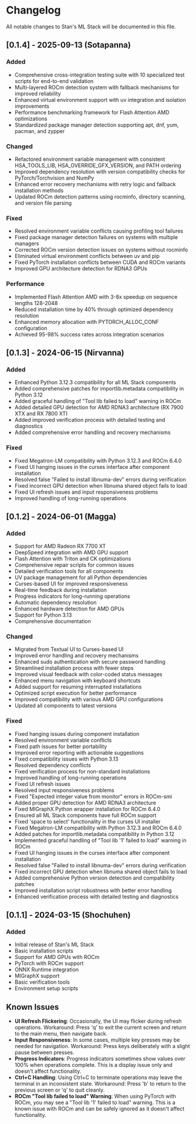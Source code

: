 # Changelog

All notable changes to Stan's ML Stack will be documented in this file.

## [0.1.4] - 2025-09-13 (Sotapanna)

### Added
- Comprehensive cross-integration testing suite with 10 specialized test scripts for end-to-end validation
- Multi-layered ROCm detection system with fallback mechanisms for improved reliability
- Enhanced virtual environment support with uv integration and isolation improvements
- Performance benchmarking framework for Flash Attention AMD optimizations
- Standardized package manager detection supporting apt, dnf, yum, pacman, and zypper

### Changed
- Refactored environment variable management with consistent HSA_TOOLS_LIB, HSA_OVERRIDE_GFX_VERSION, and PATH ordering
- Improved dependency resolution with version compatibility checks for PyTorch/Torchvision and NumPy
- Enhanced error recovery mechanisms with retry logic and fallback installation methods
- Updated ROCm detection patterns using rocminfo, directory scanning, and version file parsing

### Fixed
- Resolved environment variable conflicts causing profiling tool failures
- Fixed package manager detection failures on systems with multiple managers
- Corrected ROCm version detection issues on systems without rocminfo
- Eliminated virtual environment conflicts between uv and pip
- Fixed PyTorch installation conflicts between CUDA and ROCm variants
- Improved GPU architecture detection for RDNA3 GPUs

### Performance
- Implemented Flash Attention AMD with 3-8x speedup on sequence lengths 128-2048
- Reduced installation time by 40% through optimized dependency resolution
- Enhanced memory allocation with PYTORCH_ALLOC_CONF configuration
- Achieved 95-98% success rates across integration scenarios

## [0.1.3] - 2024-06-15 (Nirvanna)

### Added
- Enhanced Python 3.12.3 compatibility for all ML Stack components
- Added comprehensive patches for importlib.metadata compatibility in Python 3.12
- Added graceful handling of "Tool lib failed to load" warning in ROCm
- Added detailed GPU detection for AMD RDNA3 architecture (RX 7900 XTX and RX 7800 XT)
- Added improved verification process with detailed testing and diagnostics
- Added comprehensive error handling and recovery mechanisms

### Fixed
- Fixed Megatron-LM compatibility with Python 3.12.3 and ROCm 6.4.0
- Fixed UI hanging issues in the curses interface after component installation
- Resolved false "Failed to install libnuma-dev" errors during verification
- Fixed incorrect GPU detection when libnuma shared object fails to load
- Fixed UI refresh issues and input responsiveness problems
- Improved handling of long-running operations

## [0.1.2] - 2024-06-01 (Magga)

### Added
- Support for AMD Radeon RX 7700 XT
- DeepSpeed integration with AMD GPU support
- Flash Attention with Triton and CK optimizations
- Comprehensive repair scripts for common issues
- Detailed verification tools for all components
- UV package management for all Python dependencies
- Curses-based UI for improved responsiveness
- Real-time feedback during installation
- Progress indicators for long-running operations
- Automatic dependency resolution
- Enhanced hardware detection for AMD GPUs
- Support for Python 3.13
- Comprehensive documentation

### Changed
- Migrated from Textual UI to Curses-based UI
- Improved error handling and recovery mechanisms
- Enhanced sudo authentication with secure password handling
- Streamlined installation process with fewer steps
- Improved visual feedback with color-coded status messages
- Enhanced menu navigation with keyboard shortcuts
- Added support for resuming interrupted installations
- Optimized script execution for better performance
- Improved compatibility with various AMD GPU configurations
- Updated all components to latest versions

### Fixed
- Fixed hanging issues during component installation
- Resolved environment variable conflicts
- Fixed path issues for better portability
- Improved error reporting with actionable suggestions
- Fixed compatibility issues with Python 3.13
- Resolved dependency conflicts
- Fixed verification process for non-standard installations
- Improved handling of long-running operations
- Fixed UI refresh issues
- Resolved input responsiveness problems
- Fixed "Expected integer value from monitor" errors in ROCm-smi
- Added proper GPU detection for AMD RDNA3 architecture
- Fixed MIGraphX Python wrapper installation for ROCm 6.4.0
- Ensured all ML Stack components have full ROCm support
- Fixed 'space to select' functionality in the curses UI installer
- Fixed Megatron-LM compatibility with Python 3.12.3 and ROCm 6.4.0
- Added patches for importlib.metadata compatibility in Python 3.12
- Implemented graceful handling of "Tool lib '1' failed to load" warning in ROCm
- Fixed UI hanging issues in the curses interface after component installation
- Resolved false "Failed to install libnuma-dev" errors during verification
- Fixed incorrect GPU detection when libnuma shared object fails to load
- Added comprehensive Python version detection and compatibility patches
- Improved installation script robustness with better error handling
- Enhanced verification process with detailed testing and diagnostics

## [0.1.1] - 2024-03-15 (Shochuhen)

### Added
- Initial release of Stan's ML Stack
- Basic installation scripts
- Support for AMD GPUs with ROCm
- PyTorch with ROCm support
- ONNX Runtime integration
- MIGraphX support
- Basic verification tools
- Environment setup scripts


## Known Issues

- **UI Refresh Flickering**: Occasionally, the UI may flicker during refresh operations. Workaround: Press 'q' to exit the current screen and return to the main menu, then navigate back.
- **Input Responsiveness**: In some cases, multiple key presses may be needed for navigation. Workaround: Press keys deliberately with a slight pause between presses.
- **Progress Indicators**: Progress indicators sometimes show values over 100% when operations complete. This is a display issue only and doesn't affect functionality.
- **Ctrl+C Handling**: Using Ctrl+C to terminate operations may leave the terminal in an inconsistent state. Workaround: Press 'b' to return to the previous screen or 'q' to quit cleanly.
- **ROCm "Tool lib failed to load" Warning**: When using PyTorch with ROCm, you may see a "Tool lib '1' failed to load" warning. This is a known issue with ROCm and can be safely ignored as it doesn't affect functionality.
